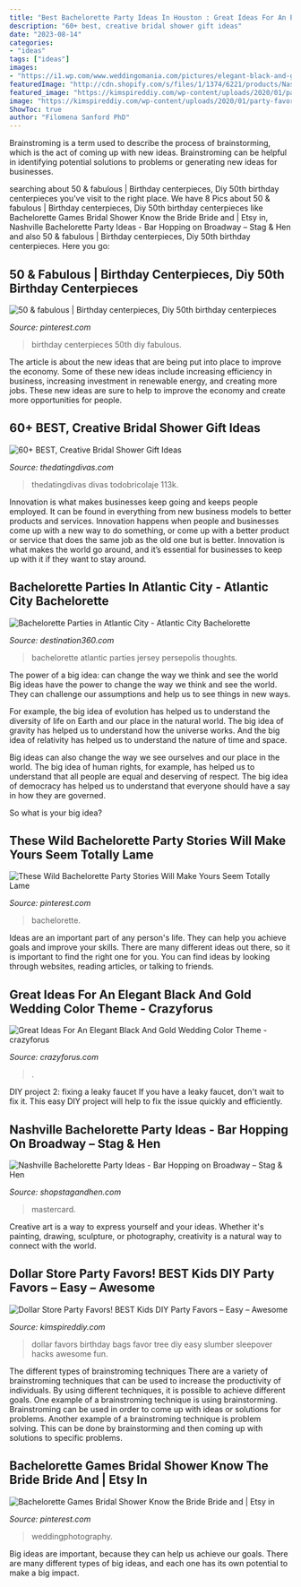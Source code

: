 ```yaml
---
title: "Best Bachelorette Party Ideas In Houston : Great Ideas For An Elegant Black And Gold Wedding Color Theme"
description: "60+ best, creative bridal shower gift ideas"
date: "2023-08-14"
categories:
- "ideas"
tags: ["ideas"]
images:
- "https://i1.wp.com/www.weddingomania.com/pictures/elegant-black-and-gold-wedding-ideas-16-500x680.jpg?resize=500%2C680"
featuredImage: "http://cdn.shopify.com/s/files/1/1374/6221/products/Nashville_Bachelorette_Party_Ideas_-_Broadway_600x600.jpg?v=1547581127"
featured_image: "https://kimspireddiy.com/wp-content/uploads/2020/01/party-favors-dollar-store-eyelashes-3.jpg"
image: "https://kimspireddiy.com/wp-content/uploads/2020/01/party-favors-dollar-store-eyelashes-3.jpg"
ShowToc: true
author: "Filomena Sanford PhD"
---
```



Brainstroming is a term used to describe the process of brainstorming, which is the act of coming up with new ideas. Brainstroming can be helpful in identifying potential solutions to problems or generating new ideas for businesses.

	

		
searching about 50 &amp; fabulous | Birthday centerpieces, Diy 50th birthday centerpieces you've visit to the right place. We have 8 Pics about 50 &amp; fabulous | Birthday centerpieces, Diy 50th birthday centerpieces like Bachelorette Games Bridal Shower Know the Bride Bride and | Etsy in, Nashville Bachelorette Party Ideas - Bar Hopping on Broadway – Stag &amp; Hen and also 50 &amp; fabulous | Birthday centerpieces, Diy 50th birthday centerpieces. Here you go:
		
    
## 50 &amp; Fabulous | Birthday Centerpieces, Diy 50th Birthday Centerpieces

<img loading=lazy src="https://i.pinimg.com/originals/c0/70/c0/c070c0bd015f1a136d51e61f478e85f6.jpg" onerror="this.onerror=null;this.src='https://tse3.mm.bing.net/th?id=OIP.WNB2RduXE2yiPtqnruiDOwHaJ6&amp;pid=15.1';" alt="50 &amp; fabulous | Birthday centerpieces, Diy 50th birthday centerpieces">

_Source: pinterest.com_

>birthday centerpieces 50th diy fabulous. 

	

The article is about the new ideas that are being put into place to improve the economy. Some of these new ideas include increasing efficiency in business, increasing investment in renewable energy, and creating more jobs. These new ideas are sure to help to improve the economy and create more opportunities for people.

    
## 60+ BEST, Creative Bridal Shower Gift Ideas

<img loading=lazy src="https://www.thedatingdivas.com/wp-content/uploads/11-Funny-and-Sexy-Bridal-Shower-Gift-Ideas.jpg" onerror="this.onerror=null;this.src='https://tse3.mm.bing.net/th?id=OIP.R_B6WXR1PqMlo-xCRPpTLgHaQK&amp;pid=15.1';" alt="60+ BEST, Creative Bridal Shower Gift Ideas">

_Source: thedatingdivas.com_

>thedatingdivas divas todobricolaje 113k. 

	

Innovation is what makes businesses keep going and keeps people employed. It can be found in everything from new business models to better products and services. Innovation happens when people and businesses come up with a new way to do something, or come up with a better product or service that does the same job as the old one but is better. Innovation is what makes the world go around, and it’s essential for businesses to keep up with it if they want to stay around.

    
## Bachelorette Parties In Atlantic City - Atlantic City Bachelorette

<img loading=lazy src="http://www.destination360.com/north-america/us/new-jersey/atlantic-city/images/s/bachelorette-parties.jpg" onerror="this.onerror=null;this.src='https://tse2.mm.bing.net/th?id=OIP.3VRuTyphL-yNZ9ktYSSCaQHaFU&amp;pid=15.1';" alt="Bachelorette Parties in Atlantic City - Atlantic City Bachelorette">

_Source: destination360.com_

>bachelorette atlantic parties jersey persepolis thoughts. 

	

The power of a big idea: can change the way we think and see the world
Big ideas have the power to change the way we think and see the world. They can challenge our assumptions and help us to see things in new ways.


For example, the big idea of evolution has helped us to understand the diversity of life on Earth and our place in the natural world. The big idea of gravity has helped us to understand how the universe works. And the big idea of relativity has helped us to understand the nature of time and space.



Big ideas can also change the way we see ourselves and our place in the world. The big idea of human rights, for example, has helped us to understand that all people are equal and deserving of respect. The big idea of democracy has helped us to understand that everyone should have a say in how they are governed.



So what is your big idea?

    
## These Wild Bachelorette Party Stories Will Make Yours Seem Totally Lame

<img loading=lazy src="https://i.pinimg.com/736x/9f/3a/46/9f3a46e4233cc3d842b39b0e5bae6eb7.jpg" onerror="this.onerror=null;this.src='https://tse2.mm.bing.net/th?id=OIP.Sak-UbPaM1La1ewXakgFtgHaLG&amp;pid=15.1';" alt="These Wild Bachelorette Party Stories Will Make Yours Seem Totally Lame">

_Source: pinterest.com_

>bachelorette. 

	

Ideas are an important part of any person's life. They can help you achieve goals and improve your skills. There are many different ideas out there, so it is important to find the right one for you. You can find ideas by looking through websites, reading articles, or talking to friends.

    
## Great Ideas For An Elegant Black And Gold Wedding Color Theme - Crazyforus

<img loading=lazy src="https://i1.wp.com/www.weddingomania.com/pictures/elegant-black-and-gold-wedding-ideas-16-500x680.jpg?resize=500%2C680" onerror="this.onerror=null;this.src='https://tse3.mm.bing.net/th?id=OIP.AtqsFlt4-mZY_iBTAsw9fgHaKE&amp;pid=15.1';" alt="Great Ideas For An Elegant Black And Gold Wedding Color Theme - crazyforus">

_Source: crazyforus.com_

>. 

	

DIY project 2: fixing a leaky faucet
If you have a leaky faucet, don't wait to fix it. This easy DIY project will help to fix the issue quickly and efficiently.

    
## Nashville Bachelorette Party Ideas - Bar Hopping On Broadway – Stag &amp; Hen

<img loading=lazy src="http://cdn.shopify.com/s/files/1/1374/6221/products/Nashville_Bachelorette_Party_Ideas_-_Broadway_600x600.jpg?v=1547581127" onerror="this.onerror=null;this.src='https://tse4.mm.bing.net/th?id=OIP.0g-UU4JUG2CoRzWDJ7CT2AHaHa&amp;pid=15.1';" alt="Nashville Bachelorette Party Ideas - Bar Hopping on Broadway – Stag &amp; Hen">

_Source: shopstagandhen.com_

>mastercard. 

	

Creative art is a way to express yourself and your ideas. Whether it's painting, drawing, sculpture, or photography, creativity is a natural way to connect with the world.

    
## Dollar Store Party Favors! BEST Kids DIY Party Favors – Easy – Awesome

<img loading=lazy src="https://kimspireddiy.com/wp-content/uploads/2020/01/party-favors-dollar-store-eyelashes-3.jpg" onerror="this.onerror=null;this.src='https://tse3.mm.bing.net/th?id=OIP.N3r7upjtuvAYXigMPwh0tAHaJ4&amp;pid=15.1';" alt="Dollar Store Party Favors! BEST Kids DIY Party Favors – Easy – Awesome">

_Source: kimspireddiy.com_

>dollar favors birthday bags favor tree diy easy slumber sleepover hacks awesome fun. 

	

The different types of brainstroming techniques
There are a variety of brainstroming techniques that can be used to increase the productivity of individuals. By using different techniques, it is possible to achieve different goals. One example of a brainstroming technique is using brainstorming. Brainstroming can be used in order to come up with ideas or solutions for problems. Another example of a brainstroming technique is problem solving. This can be done by brainstorming and then coming up with solutions to specific problems.

    
## Bachelorette Games Bridal Shower Know The Bride Bride And | Etsy In

<img loading=lazy src="https://i.pinimg.com/736x/9d/79/77/9d7977e2975dca2485dbdd9beb3daaed.jpg" onerror="this.onerror=null;this.src='https://tse2.mm.bing.net/th?id=OIP.wAMCfk0B4HhhHloNLfY7IgHaJl&amp;pid=15.1';" alt="Bachelorette Games Bridal Shower Know the Bride Bride and | Etsy in">

_Source: pinterest.com_

>weddingphotography. 

	

Big ideas are important, because they can help us achieve our goals. There are many different types of big ideas, and each one has its own potential to make a big impact. 


